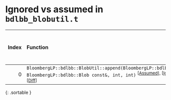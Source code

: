 # Ignored vs assumed in `bdlbb_blobutil.t`

<script src="../sorttable.js"></script>

|   Index | Function                                                                                                                                                                                  |   Difference in number of lines |   Function size difference in bytes |   Number of lines in assumed build | Number of bytes in assumed build   |   Number of lines in ignored build | Number of bytes in ignored build   |
|--------:|:------------------------------------------------------------------------------------------------------------------------------------------------------------------------------------------|--------------------------------:|------------------------------------:|-----------------------------------:|:-----------------------------------|-----------------------------------:|:-----------------------------------|
|       0 | `BloombergLP::bdlbb::BlobUtil::append(BloombergLP::bdlbb::Blob*, BloombergLP::bdlbb::Blob const&, int, int)` <sup>\[[Assumed](0-assume)\], \[[Ignored](0-none)\], \[[Diff](0.diff.html)\] |                              -1 |                                   0 |                                512 | 4,301,168                          |                                512 | 4,300,608                          |
{: .sortable }
